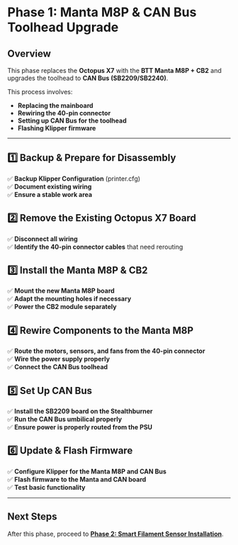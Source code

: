 # Phase 1: Manta M8P & CAN Bus Toolhead Upgrade

## Overview
This phase replaces the **Octopus X7** with the **BTT Manta M8P + CB2** and upgrades the toolhead to **CAN Bus (SB2209/SB2240)**.

This process involves:
- **Replacing the mainboard**
- **Rewiring the 40-pin connector**
- **Setting up CAN Bus for the toolhead**
- **Flashing Klipper firmware**

---

## **1️⃣ Backup & Prepare for Disassembly**
✅ **Backup Klipper Configuration** (printer.cfg)  
✅ **Document existing wiring**  
✅ **Ensure a stable work area**  

## **2️⃣ Remove the Existing Octopus X7 Board**
✅ **Disconnect all wiring**  
✅ **Identify the 40-pin connector cables** that need rerouting  

## **3️⃣ Install the Manta M8P & CB2**
✅ **Mount the new Manta M8P board**  
✅ **Adapt the mounting holes if necessary**  
✅ **Power the CB2 module separately**  

## **4️⃣ Rewire Components to the Manta M8P**
✅ **Route the motors, sensors, and fans from the 40-pin connector**  
✅ **Wire the power supply properly**  
✅ **Connect the CAN Bus toolhead**  

## **5️⃣ Set Up CAN Bus**
✅ **Install the SB2209 board on the Stealthburner**  
✅ **Run the CAN Bus umbilical properly**  
✅ **Ensure power is properly routed from the PSU**  

## **6️⃣ Update & Flash Firmware**
✅ **Configure Klipper for the Manta M8P and CAN Bus**  
✅ **Flash firmware to the Manta and CAN board**  
✅ **Test basic functionality**  

---

## Next Steps
After this phase, proceed to **[Phase 2: Smart Filament Sensor Installation](../smart-filament-sensor/sfs-upgrade.md)**.
